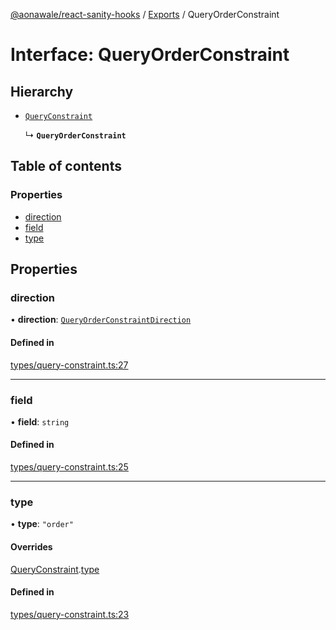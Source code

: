 [@aonawale/react-sanity-hooks](../README.md) / [Exports](../modules.md) / QueryOrderConstraint

# Interface: QueryOrderConstraint

## Hierarchy

- [`QueryConstraint`](QueryConstraint.md)

  ↳ **`QueryOrderConstraint`**

## Table of contents

### Properties

- [direction](QueryOrderConstraint.md#direction)
- [field](QueryOrderConstraint.md#field)
- [type](QueryOrderConstraint.md#type)

## Properties

### direction

• **direction**: [`QueryOrderConstraintDirection`](../modules.md#queryorderconstraintdirection)

#### Defined in

[types/query-constraint.ts:27](https://github.com/aonawale/react-sanity-hooks/blob/7e8ed88/src/types/query-constraint.ts#L27)

___

### field

• **field**: `string`

#### Defined in

[types/query-constraint.ts:25](https://github.com/aonawale/react-sanity-hooks/blob/7e8ed88/src/types/query-constraint.ts#L25)

___

### type

• **type**: ``"order"``

#### Overrides

[QueryConstraint](QueryConstraint.md).[type](QueryConstraint.md#type)

#### Defined in

[types/query-constraint.ts:23](https://github.com/aonawale/react-sanity-hooks/blob/7e8ed88/src/types/query-constraint.ts#L23)
